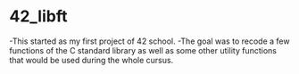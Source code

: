# 42_libft

-This started as my first project of 42 school.
-The goal was to recode a few functions of the C standard library as well as some other utility functions that would be used during the whole cursus.
